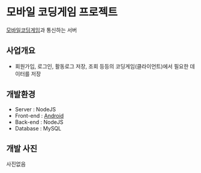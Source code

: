 # 모바일 코딩게임 프로젝트
[모바일코딩게임](https://github.com/TAThink/SilverPenApp)과 통신하는 서버
## 사업개요
- 회원가입, 로그인, 활동로그 저장, 조회 등등의 코딩게임(클라이언트)에서 필요한 데이터를 저장

## 개발환경
- Server : NodeJS
- Front-end : [Android](https://github.com/TAThink/SilverPenApp)
- Back-end : NodeJS
- Database : MySQL

## 개발 사진
사진없음
